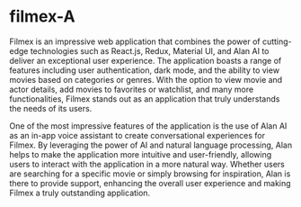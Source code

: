 # filmex-A

Filmex is an impressive web application that combines the power of cutting-edge technologies such as React.js, Redux, Material UI, and Alan AI to deliver an exceptional user experience. The application boasts a range of features including user authentication, dark mode, and the ability to view movies based on categories or genres. With the option to view movie and actor details, add movies to favorites or watchlist, and many more functionalities, Filmex stands out as an application that truly understands the needs of its users.

One of the most impressive features of the application is the use of Alan AI as an in-app voice assistant to create conversational experiences for Filmex. By leveraging the power of AI and natural language processing, Alan helps to make the application more intuitive and user-friendly, allowing users to interact with the application in a more natural way. Whether users are searching for a specific movie or simply browsing for inspiration, Alan is there to provide support, enhancing the overall user experience and making Filmex a truly outstanding application.
